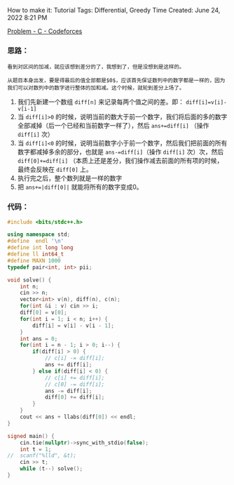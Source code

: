 How to make it: Tutorial
Tags: Differential, Greedy
Time Created: June 24, 2022 8:21 PM

[Problem - C - Codeforces](https://codeforces.com/contest/1700/problem/C)

### 思路：

    看到对区间的加减，就应该想到差分的了，我想到了，但是没想到是这样的。

    从题目本身出发，要是得最后的值全部都是$0$，应该首先保证数列中的数字都是一样的，因为我们可以对数列中的数字进行整体的加和减。这个时候，就轮到差分上场了。

1. 我们先新建一个数组 `diff[n]` 来记录每两个值之间的差。即： `diff[i]=v[i]-v[i-1]` 
2. 当 `diff[i]>0` 的时候，说明当前的数大于前一个数字，我们将后面的多的数字全部减掉（后一个已经和当前数字一样了），然后 `ans+=diff[i]` （操作 `diff[i]` 次）
3. 当 `diff[i]<0` 的时候，说明当前数字小于前一个数字，然后我们把前面的所有数字都减掉多余的部分，也就是 `ans-=diff[i]`（操作 `diff[i]` 次）次，然后 `diff[0]+=diff[i]` （本质上还是差分，我们操作减去前面的所有项的时候，最终会反映在 `diff[0]` 上。
4. 执行完之后，整个数列就是一样的数字
5. 把 `ans+=|diff[0]|` 就能将所有的数字变成$0$。

### 代码：

```cpp
#include <bits/stdc++.h>

using namespace std;
#define  endl '\n'
#define int long long
#define ll int64_t
#define MAXN 1000
typedef pair<int, int> pii;

void solve() {
	int n;
	cin >> n;
	vector<int> v(n), diff(n), c(n);
	for(int &i : v) cin >> i;
	diff[0] = v[0];
	for(int i = 1; i < n; i++) {
		diff[i] = v[i] - v[i - 1];
	}
	int ans = 0;
	for(int i = n - 1; i > 0; i--) {
		if(diff[i] > 0) {
			// c[i] -= diff[i];
			ans += diff[i];
		} else if(diff[i] < 0) {
			// c[i] += diff[i];
			// c[0] -= diff[i];
			ans -= diff[i];
			diff[0] += diff[i];
		}
	}
	cout << ans + llabs(diff[0]) << endl;
}

signed main() {
	cin.tie(nullptr)->sync_with_stdio(false);
	int t = 1;
//	scanf("%lld", &t);
	cin >> t;
	while (t--) solve();
}
```